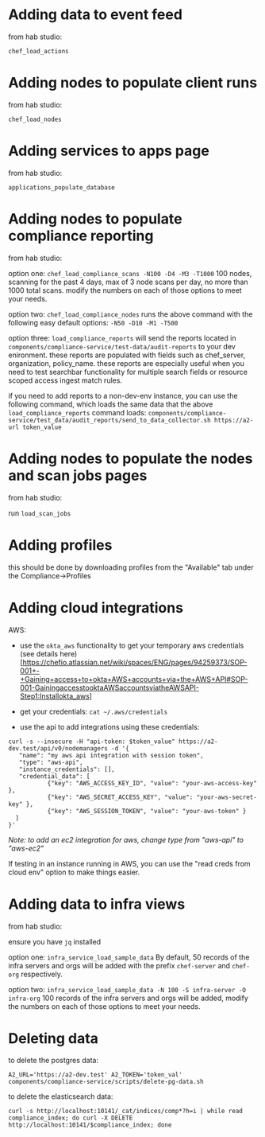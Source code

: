 # Adding data to event feed

from hab studio:

`chef_load_actions`

# Adding nodes to populate client runs

from hab studio:

`chef_load_nodes` 

# Adding services to apps page

from hab studio:

`applications_populate_database` 

# Adding nodes to populate compliance reporting

from hab studio:

option one: `chef_load_compliance_scans -N100 -D4 -M3 -T1000` 
100 nodes, scanning for the past 4 days, max of 3 node scans per day, no more than 1000 total scans. modify the numbers on each of those options to meet your needs.

option two: `chef_load_compliance_nodes` runs the above command with the following easy default options: `-N50 -D10 -M1 -T500`

option three: `load_compliance_reports` will send the reports located in `components/compliance-service/test-data/audit-reports` to your dev enironment. these reports are populated with fields such as chef_server, organization, policy_name. these reports are especially useful when you need to test searchbar functionality for multiple search fields or resource scoped access ingest match rules.

if you need to add reports to a non-dev-env instance, you can use the following command, which loads the same data that the above `load_compliance_reports` command loads: `components/compliance-service/test_data/audit_reports/send_to_data_collector.sh https://a2-url token_value`


# Adding nodes to populate the nodes and scan jobs pages

from hab studio:

run `load_scan_jobs`

# Adding profiles

this should be done by downloading profiles from the "Available" tab under the Compliance->Profiles

# Adding cloud integrations

AWS:
 - use the `okta_aws` functionality to get your temporary aws credentials (see details here)[https://chefio.atlassian.net/wiki/spaces/ENG/pages/94259373/SOP-001+-+Gaining+access+to+okta+AWS+accounts+via+the+AWS+API#SOP-001-GainingaccesstooktaAWSaccountsviatheAWSAPI-Step1:Installokta_aws]

 - get your credentials: `cat ~/.aws/credentials`

 - use the api to add integrations using these credentials:
 ```
 curl -s --insecure -H "api-token: $token_value" https://a2-dev.test/api/v0/nodemanagers -d '{
    "name": "my aws api integration with session token",
    "type": "aws-api",
    "instance_credentials": [],
    "credential_data": [
            {"key": "AWS_ACCESS_KEY_ID", "value": "your-aws-access-key" },
            {"key": "AWS_SECRET_ACCESS_KEY", "value": "your-aws-secret-key" },
            {"key": "AWS_SESSION_TOKEN", "value": "your-aws-token" }
   ]
}'
```
_Note: to add an ec2 integration for aws, change type from "aws-api" to "aws-ec2"_

If testing in an instance running in AWS, you can use the "read creds from cloud env" option to make things easier.

# Adding data to infra views

from hab studio:

ensure you have `jq` installed

option one: `infra_service_load_sample_data`
By default, 50 records of the infra servers and orgs will be added with the prefix `chef-server` and `chef-org` respectively.

option two: `infra_service_load_sample_data -N 100 -S infra-server -O infra-org`
100 records of the infra servers and orgs will be added, modify the numbers on each of those options to meet your needs.

# Deleting data

to delete the postgres data:

`A2_URL='https://a2-dev.test' A2_TOKEN='token_val' components/compliance-service/scripts/delete-pg-data.sh`


to delete the elasticsearch data:

`curl -s http://localhost:10141/_cat/indices/comp*?h=i | while read compliance_index; do curl -X DELETE http://localhost:10141/$compliance_index; done`
